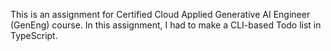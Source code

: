 This is an assignment for Certified Cloud Applied Generative AI Engineer (GenEng) course. In this assignment, I had to make a CLI-based Todo list in TypeScript.

